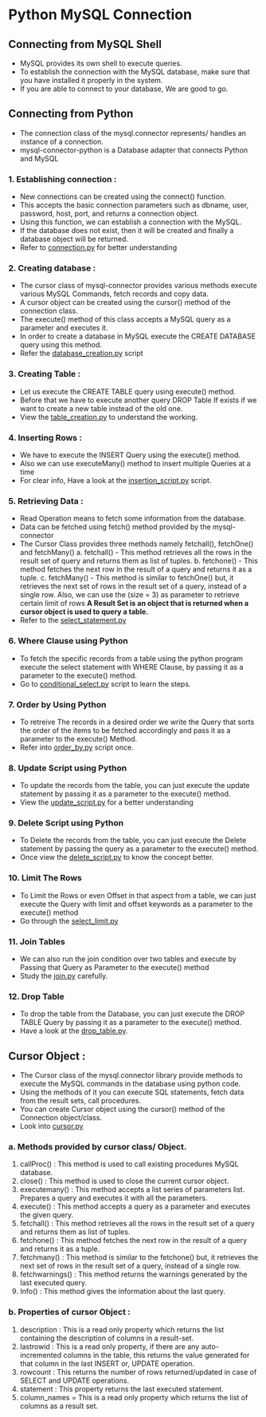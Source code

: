 # Python MySQL Connection
## Connecting from MySQL Shell
- MySQL provides its own shell to execute queries.
- To establish the connection with the MySQL database, make sure that you have installed it properly in the system.
- If you are able to connect to your database, We are good to go.

## Connecting from Python
- The connection class of the mysql.connector represents/ handles an instance of a connection.
- mysql-connector-python is a Database adapter that connects Python and MySQL

### 1. Establishing connection :
- New connections can be created using the connect() function.
- This accepts the basic connection parameters such as dbname, user, password, host, port, and returns a connection object.
- Using this function, we can establish a connection with the MySQL.
- If the database does not exist, then it will be created and finally a database object will be returned.
- Refer to [connection.py](https://github.com/yateesh-chandra-duggirala/Python-Database-Connection/blob/master/Mysql-Connection/connection.py) for better understanding

### 2. Creating database :
- The cursor class of mysql-connector provides various methods execute various MySQL Commands, fetch records and copy data.
- A cursor object can be created using the cursor() method of the connection class.
- The execute() method of this class accepts a MySQL query as a parameter and executes it.
- In order to create a database in MySQL execute the CREATE DATABASE query using this method.
- Refer the [database_creation.py](https://github.com/yateesh-chandra-duggirala/Python-Database-Connection/blob/master/Mysql-Connection/database_creation.py) script

### 3. Creating Table :
- Let us execute the CREATE TABLE query using execute() method.
- Before that we have to execute another query DROP Table If exists if we want to create a new table instead of the old one.
- View the [table_creation.py](https://github.com/yateesh-chandra-duggirala/Python-Database-Connection/blob/master/Mysql-Connection/table_creation.py) to understand the working.

### 4. Inserting Rows :
- We have to execute the INSERT Query using the execute() method.
- Also we can use executeMany() method to insert multiple Queries at a time
- For clear info, Have a look at the [insertion_script.py](https://github.com/yateesh-chandra-duggirala/Python-Database-Connection/blob/master/Mysql-Connection/insertion_script.py) script.

### 5. Retrieving Data :
- Read Operation means to fetch some information from the database.
- Data can be fetched using fetch() method provided by the mysql-connector
- The Cursor Class provides three methods namely fetchall(), fetchOne() and fetchMany()
a. fetchall() - This method retrieves all the rows in the result set of query and returns them as list of tuples.
b. fetchone() - This method fetches the next row in the result of a query and returns it as a tuple.
c. fetchMany() - This method is similar to fetchOne() but, it retrieves the next set of rows in the result set of a query, instead of a single row. Also, we can use the (size = 3) as parameter to retrieve certain limit of rows
**A Result Set is an object that is returned when a cursor object is used to query a table.**
- Refer to the [select_statement.py](https://github.com/yateesh-chandra-duggirala/Python-Database-Connection/blob/master/Mysql-Connection/select_statement.py)

### 6. Where Clause using Python
- To fetch the specific records from a table using the python program execute the select statement with WHERE Clause, by passing it as a parameter to the execute() method.
- Go to [conditional_select.py](https://github.com/yateesh-chandra-duggirala/Python-Database-Connection/blob/master/Mysql-Connection/conditional_select.py) script to learn the steps.

### 7. Order by Using Python 
- To retreive The records in a desired order we write the Query that sorts the order of the items to be fetched accordingly and pass it as a parameter to the execute() Method.
- Refer into [order_by.py](https://github.com/yateesh-chandra-duggirala/Python-Database-Connection/blob/master/Mysql-Connection/order_by.py) script once.

### 8. Update Script using Python
- To update the records from the table, you can just execute the update statement by passing it as a parameter to the execute() method.
- View the [update_script.py](https://github.com/yateesh-chandra-duggirala/Python-Database-Connection/blob/master/Mysql-Connection/update_script.py) for a better understanding

### 9. Delete Script using Python
- To Delete the records from the table, you can just execute the Delete statement by passing the query as a parameter to the execute() method.
- Once view the [delete_script.py](https://github.com/yateesh-chandra-duggirala/Python-Database-Connection/blob/master/Mysql-Connection/drop_table.py) to know the concept better.

### 10. Limit The Rows
- To Limit the Rows or even Offset in that aspect from a table, we can just execute the Query with limit and offset keywords as a parameter to the execute() method
- Go through the [select_limit.py](https://github.com/yateesh-chandra-duggirala/Python-Database-Connection/blob/master/Mysql-Connection/select_limit.py)

### 11. Join Tables
- We can also run the join condition over two tables and execute by Passing that Query as Parameter to the execute() method
- Study the [join.py](https://github.com/yateesh-chandra-duggirala/Python-Database-Connection/blob/master/Mysql-Connection/join.py) carefully.

### 12. Drop Table
- To drop the table from the Database, you can just execute the DROP TABLE Query by passing it as a parameter to the execute() method.
- Have a look at the [drop_table.py](https://github.com/yateesh-chandra-duggirala/Python-Database-Connection/blob/master/Mysql-Connection/drop_table.py).


## Cursor Object :
- The Cursor class of the mysql.connector library provide methods to execute the MySQL commands in the database using python code.
- Using the methods of it you can execute SQL statements, fetch data from the result sets, call procedures.
- You can create Cursor object using the cursor() method of the Connection object/class.
- Look into [cursor.py](https://github.com/yateesh-chandra-duggirala/Python-Database-Connection/blob/master/Mysql-Connection/cursor.py)

### a. Methods provided by cursor class/ Object.

1. callProc() : This method is used to call existing procedures MySQL database.
2. close() : This method is used to close the current cursor object.
3. executemany() : This method accepts a list series of parameters list. Prepares a query and executes it with all the parameters.
4. execute() : This method accepts a query as a parameter and executes the given query.
5. fetchall() : This method retrieves all the rows in the result set of a query and returns them as list of tuples.
6. fetchone() : This method fetches the next row in the result of a query and returns it as a tuple.
7. fetchmany() : This method is similar to the fetchone() but, it retrieves the next set of rows in the result set of a query, instead of a single row.
8. fetchwarnings() : This method returns the warnings generated by the last executed query.
9. Info() : This method gives the information about the last query.

### b. Properties of cursor Object :

1. description : This is a read only property which returns the list containing the description of columns in a result-set.
2. lastrowid : This is a read only property, if there are any auto-incremented columns in the table, this returns the value generated for that column in the last INSERT or, UPDATE operation.
3. rowcount : This returns the number of rows returned/updated in case of SELECT and UPDATE operations.
4. statement : This property returns the last executed statement.
5. column_names = This is a read only property which returns the list of columns as a result set.